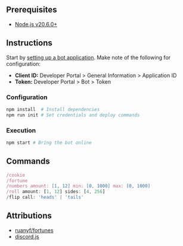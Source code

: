 ## Prerequisites

- [Node.js v20.6.0+](https://nodejs.org/en/download/prebuilt-installer)

## Instructions

Start by [setting up a bot application](https://discordjs.guide/preparations/setting-up-a-bot-application.html).
Make note of the following for configuration:
- **Client ID:** Developer Portal > General Information > Application ID
- **Token:** Developer Portal > Bot > Token

### Configuration

```sh
npm install  # Install dependencies
npm run init # Set credentials and deploy commands
```

### Execution

```sh
npm start # Bring the bot online
```

## Commands

```js
/cookie
/fortune
/numbers amount: [1, 12] min: [0, 1000] max: [0, 1000]
/roll amount: [1, 12] sides: [4, 256]
/flip call: 'heads' | 'tails'
```

## Attributions

- [ruanyf/fortunes](https://github.com/ruanyf/fortunes)
- [discord.js](https://github.com/discordjs/discord.js)